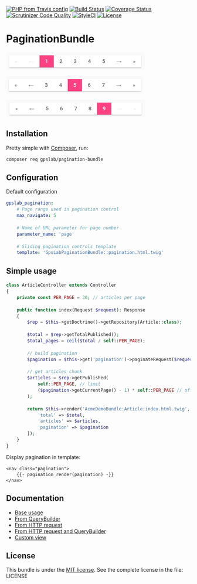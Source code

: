 [![PHP from Travis config](https://img.shields.io/travis/php-v/gpslab/pagination-bundle.svg?maxAge=3600)](https://packagist.org/packages/)
[![Build Status](https://img.shields.io/travis/gpslab/pagination-bundle.svg?maxAge=3600)](https://travis-ci.org/gpslab/pagination-bundle)
[![Coverage Status](https://img.shields.io/coveralls/gpslab/pagination-bundle.svg?maxAge=3600)](https://coveralls.io/github/gpslab/pagination-bundle?branch=master)
[![Scrutinizer Code Quality](https://img.shields.io/scrutinizer/g/gpslab/pagination-bundle.svg?maxAge=3600)](https://scrutinizer-ci.com/g/gpslab/pagination-bundle/?branch=master)
[![StyleCI](https://styleci.io/repos/86694387/shield?branch=master)](https://styleci.io/repos/86694387)
[![License](https://img.shields.io/packagist/l/gpslab/pagination-bundle.svg?maxAge=3600)](https://github.com/gpslab/pagination-bundle)

# PaginationBundle

![Pagination page 1](docs/pagination_page_1.png)

![Pagination page 4](docs/pagination_page_5.png)

![Pagination page 9](docs/pagination_page_9.png)

## Installation

Pretty simple with [Composer](http://packagist.org), run:

```sh
composer req gpslab/pagination-bundle
```

## Configuration

Default configuration

```yaml
gpslab_pagination:
    # Page range used in pagination control
    max_navigate: 5

    # Name of URL parameter for page number
    parameter_name: 'page'

    # Sliding pagination controls template
    template: 'GpsLabPaginationBundle::pagination.html.twig'
```

## Simple usage

```php
class ArticleController extends Controller
{
    private const PER_PAGE = 30; // articles per page

    public function index(Request $request): Response
    {
        $rep = $this->getDoctrine()->getRepository(Article::class);

        $total = $rep->getTotalPublished();
        $total_pages = ceil($total / self::PER_PAGE);

        // build pagination
        $pagination = $this->get('pagination')->paginateRequest($request, $total_pages);

        // get articles chunk
        $articles = $rep->getPublished(
            self::PER_PAGE, // limit
            ($pagination->getCurrentPage() - 1) * self::PER_PAGE // offset
        );

        return $this->render('AcmeDemoBundle:Article:index.html.twig', [
            'total' => $total,
            'articles' => $articles,
            'pagination' => $pagination
        ]);
    }
}
```

Display pagination in template:

```twig
<nav class="pagination">
    {{- pagination_render(pagination) -}}
</nav>
```

## Documentation

 * [Base usage](docs/base_usage.md)
 * [From QueryBuilder](docs/from_qb.md)
 * [From HTTP request](docs/from_request.md)
 * [From HTTP request and QueryBuilder](docs/from_request_and_qb.md)
 * [Custom view](docs/custom_view.md)

## License

This bundle is under the [MIT license](http://opensource.org/licenses/MIT). See the complete license in the file: LICENSE
